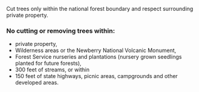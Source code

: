 Cut trees only within the national forest boundary and respect surrounding private property.

### No cutting or removing trees within:

* private property,
* Wilderness areas or the Newberry National Volcanic Monument,
* Forest Service nurseries and plantations (nursery grown seedlings planted for future forests),
* 300 feet of streams, or within
* 150 feet of state highways, picnic areas, campgrounds and other developed areas.
